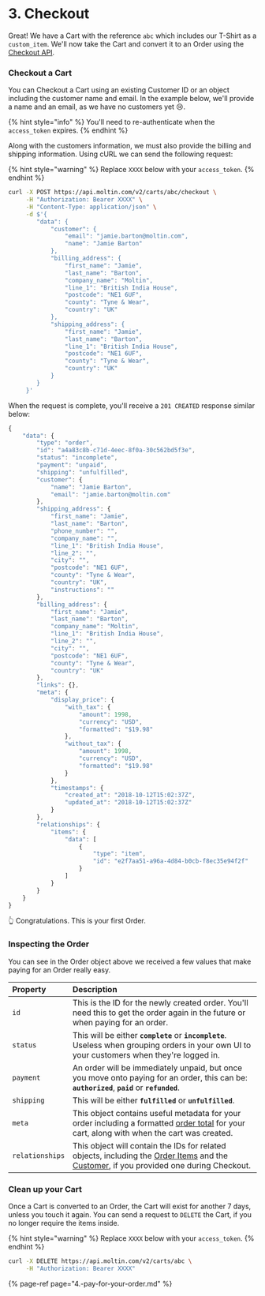 # 3. Checkout

Great! We have a Cart with the reference `abc` which includes our T-Shirt as a `custom_item`. We'll now take the Cart and convert it to an Order using the [Checkout API](https://docs.moltin.com/carts-and-checkout/checkout).

### Checkout a Cart

You can Checkout a Cart using an existing Customer ID or an object including the customer name and email. In the example below, we'll provide a name and an email, as we have no customers yet 😢.

{% hint style="info" %}
You'll need to re-authenticate when the `access_token` expires.
{% endhint %}

Along with the customers information, we must also provide the billing and shipping information. Using cURL we can send the following request:

{% hint style="warning" %}
Replace `XXXX` below with your `access_token`.
{% endhint %}

```bash
curl -X POST https://api.moltin.com/v2/carts/abc/checkout \
     -H "Authorization: Bearer XXXX" \
     -H "Content-Type: application/json" \
     -d $'{
		"data": {
			"customer": {
				"email": "jamie.barton@moltin.com",
				"name": "Jamie Barton"
			},
			"billing_address": {
				"first_name": "Jamie",
				"last_name": "Barton",
				"company_name": "Moltin",
				"line_1": "British India House",
				"postcode": "NE1 6UF",
				"county": "Tyne & Wear",
				"country": "UK"
			},
			"shipping_address": {
				"first_name": "Jamie",
				"last_name": "Barton",
				"line_1": "British India House",
				"postcode": "NE1 6UF",
				"county": "Tyne & Wear",
				"country": "UK"
			}
		}
     }'
```

When the request is complete, you'll receive a `201 CREATED` response similar below:

```javascript
{
	"data": {
		"type": "order",
		"id": "a4a83c8b-c71d-4eec-8f0a-30c562bd5f3e",
		"status": "incomplete",
		"payment": "unpaid",
		"shipping": "unfulfilled",
		"customer": {
			"name": "Jamie Barton",
			"email": "jamie.barton@moltin.com"
		},
		"shipping_address": {
			"first_name": "Jamie",
			"last_name": "Barton",
			"phone_number": "",
			"company_name": "",
			"line_1": "British India House",
			"line_2": "",
			"city": "",
			"postcode": "NE1 6UF",
			"county": "Tyne & Wear",
			"country": "UK",
			"instructions": ""
		},
		"billing_address": {
			"first_name": "Jamie",
			"last_name": "Barton",
			"company_name": "Moltin",
			"line_1": "British India House",
			"line_2": "",
			"city": "",
			"postcode": "NE1 6UF",
			"county": "Tyne & Wear",
			"country": "UK"
		},
		"links": {},
		"meta": {
			"display_price": {
				"with_tax": {
					"amount": 1998,
					"currency": "USD",
					"formatted": "$19.98"
				},
				"without_tax": {
					"amount": 1998,
					"currency": "USD",
					"formatted": "$19.98"
				}
			},
			"timestamps": {
				"created_at": "2018-10-12T15:02:37Z",
				"updated_at": "2018-10-12T15:02:37Z"
			}
		},
		"relationships": {
			"items": {
				"data": [
					{
						"type": "item",
						"id": "e2f7aa51-a96a-4d84-b0cb-f8ec35e94f2f"
					}
				]
			}
		}
	}
}
```

👆 Congratulations. This is your first Order.

### Inspecting the Order

You can see in the Order object above we received a few values that make paying for an Order really easy.

| Property | Description |
| :--- | :--- |
| `id` | This is the ID for the newly created order. You'll need this to get the order again in the future or when paying for an order. |
| `status` | This will be either **`complete`** or **`incomplete`**. Useless when grouping orders in your own UI to your customers when they're logged in. |
| `payment` | An order will be immediately unpaid, but once you move onto paying for an order, this can be: **`authorized`**, **`paid`** or **`refunded`**. |
| `shipping` | This will be either **`fulfilled`** or **`unfulfilled`**. |
| `meta` | This object contains useful metadata for your order including a formatted [order total](../calculation-methods.md) for your cart, along with when the cart was created. |
| `relationships` | This object will contain the IDs for related objects, including the [Order Items](https://docs.moltin.com/orders-and-customers/orders/order-items) and the [Customer](https://docs.moltin.com/orders-and-customers/customers#the-customer-object), if you provided one during Checkout. |

### Clean up your Cart

Once a Cart is converted to an Order, the Cart will exist for another 7 days, unless you touch it again. You can send a request to `DELETE` the Cart, if you no longer require the items inside.

{% hint style="warning" %}
Replace `XXXX` below with your `access_token`.
{% endhint %}

```bash
curl -X DELETE https://api.moltin.com/v2/carts/abc \
     -H "Authorization: Bearer XXXX"
```

{% page-ref page="4.-pay-for-your-order.md" %}



